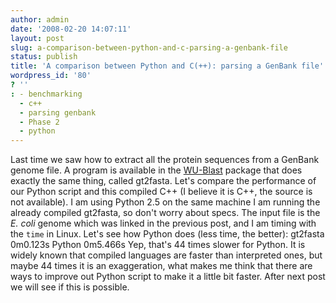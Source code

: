 ```yaml
---
author: admin
date: '2008-02-20 14:07:11'
layout: post
slug: a-comparison-between-python-and-c-parsing-a-genbank-file
status: publish
title: 'A comparison between Python and C(++): parsing a GenBank file'
wordpress_id: '80'
? ''
: - benchmarking
  - c++
  - parsing genbank
  - Phase 2
  - python
---
```


Last time we saw how to extract all the protein sequences from a GenBank
genome file. A program is available in the
[WU-Blast](http://blast.wustl.edu/) package that does exactly the same
thing, called gt2fasta. Let's compare the performance of our Python
script and this compiled C++ (I believe it is C++, the source is not
available). I am using Python 2.5 on the same machine I am running the
already compiled gt2fasta, so don't worry about specs. The input file is
the *E. coli* genome which was linked in the previous post, and I am
timing with the `time` in Linux. Let's see how Python does (less time,
the better): gt2fasta 0m0.123s Python 0m5.466s Yep, that's 44 times
slower for Python. It is widely known that compiled languages are faster
than interpreted ones, but maybe 44 times it is an exaggeration, what
makes me think that there are ways to improve out Python script to make
it a little bit faster. After next post we will see if this is possible.
